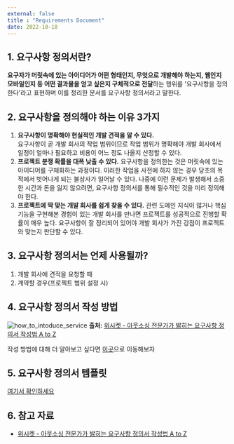 ```yaml
---
external: false
title : "Requirements Document"
date: 2022-10-18
---
```


## 1. 요구사항 정의서란?

**요구자가 머릿속에 있는 아이디어가 어떤 형태인지, 무엇으로 개발해야 하는지, 웹인지 모바일인지 등 어떤 결과물을 얻고 싶은지 구체적으로 전달**하는 행위를 '요구사항을 정의한다'라고 표현하며 이를 정리한 문서를 요구사항 정의서라고 말한다.

## 2. 요구사항을 정의해야 하는 이유 3가지

1. **요구사항이 명확해야 현실적인 개발 견적을 알 수 있다.**  
    요구사항이 곧 개발 회사의 작업 범위이므로 작업 범위가 명확해야 개발 회사에서 일정이 얼마나 필요하고 비용이 어느 정도 나올지 산정할 수 있다.
2. **프로젝트 분쟁 확률을 대폭 낮출 수 있다.**
  요구사항을 정의한는 것은 머릿속에 있는 아이디어를 구체화하는 과정이다. 이러한 작업을 사전에 하지 않는 경우 당초의 목적에서 벗어나게 되는 불상사가 일어날 수 있다. 나중에 이런 문제가 발생해서 소중한 시간과 돈을 잃지 않으려면, 요구사항 정의서를 통해 필수적인 것을 미리 정의해야 한다.
3. **프로젝트에 딱 맞는 개발 회사를 쉽게 찾을 수 있다.**
  관련 도메인 지식이 많거나 핵심 기능을 구현해본 경험이 있는 개발 회사를 만나면 프로젝트를 성공적으로 진행할 확률이 매우 높다. 요구사항이 잘 정리되어 있어야 개발 회사가 가진 강점이 프로젝트와 맞는지 판단할 수 있다.

## 3. 요구사항 정의서는 언제 사용될까?

1. 개발 회사에 견적을 요청할 때
2. 계약할 경우(프로젝트 범위 설정 시)

## 4. 요구사항 정의서 작성 방법

![how_to_intoduce_service](https://github.com/WoojinJeonkr/WoojinJeonkr.github.io/blob/main/assets/images/post/how_to_intoduce_service.png?raw=true)
**출처:** [위시켓 - 아웃소싱 전문가가 밝히는 요구사항 정의서 작성법 A to Z](https://yozm.wishket.com/magazine/detail/1696/)

작성 방법에 대해 더 알아보고 싶다면 [이곳](https://yozm.wishket.com/magazine/detail/1696/)으로 이동해보자

## 5. 요구사항 정의서 템플릿

[여기서 확인하세요](https://docs.google.com/spreadsheets/d/1R-85MkQ5hOTExjqflXuK76-9jSh3e3z-E3272W7xyro/edit?usp=sharing)

## 6. 참고 자료

- [위시켓 - 아웃소싱 전문가가 밝히는 요구사항 정의서 작성법 A to Z](https://yozm.wishket.com/magazine/detail/1696/)
